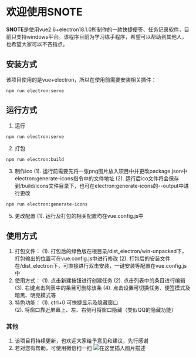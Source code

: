# 欢迎使用SNOTE

**SNOTE**是使用vue2.6+electron18.1.0所制作的一款快捷便签、任务记录软件，目前只支持windows平台。该程序目前为学习练手程序，希望可以帮助到其他人，也希望大家可以不吝指点。

## 安装方式

该项目使用的是vue+electron，所以在使用前需要安装相关插件：
```
npm run electron:serve
```

## 运行方式
1. 运行
```
npm run electron:serve
```
2. 打包
```
npm run electron:build
```
3. 制作ico
	(1). 运行前需要先将一张png图片放入项目中并更改package.json中electron:generate-icons指令中的文件地址
	(2). 运行后ico文件将会保存到/build/icons文件目录下，也可在electron:generate-icons的--output中进行更改
```
npm run electron:generate-icons
```
5. 更改配置
	(1). 运行及打包的相关配置均在vue.config.js中

## 使用方式
1. 打包文件：
	(1). 打包后的绿色版在根目录/dist_electron/win-unpacked下，打包输出的位置可在vue.config.js中进行修改
	(2). 打包后的安装文件在/dist_electron下，可直接进行双击安装，一键安装等配置在vue.config.js中
2. 使用方式：
	(1). 点击新建按钮进行创建任务
	(2). 点击列表中的条目进行编辑
	(3). 右键点击列表中的条目可删除该条
	(4). 点击设置可切换任务、便签模式及暗黑、明亮模式等
3. 特色功能：
	(1). ctrl+0 可快捷显示及隐藏窗口	
	(2). 将窗口靠近屏幕上、左、右侧可将窗口隐藏（类似QQ的隐藏功能）

### 其他
1. 该项目将持续更新，也欢迎大家给予意见和建议，先行感谢
2. 若对您有帮助，可使用微信扫一扫
		![在这里插入图片描述](https://img-blog.csdnimg.cn/dd13955b0bdf405a9dd450e29661e024.png)